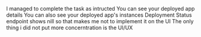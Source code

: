 I managed to complete the task as intructed 
You can see your deployed app details 
You can also see your deployed app's instances 
Deployment Status endpoint shows nill so that makes me not to implement it on the UI 
The only thing i did not put more concerntration is the UI/UX 

